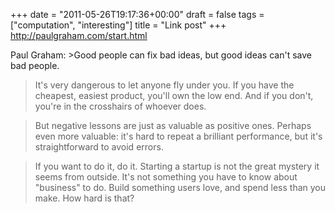 +++
date = "2011-05-26T19:17:36+00:00"
draft = false
tags = ["computation", "interesting"]
title = "Link post"
+++
http://paulgraham.com/start.html

Paul Graham: >Good people can fix bad ideas, but good ideas can't save bad people. 

>It's very dangerous to let anyone fly under you. If you have the cheapest, easiest product, you'll own the low end. And if you don't, you're in the crosshairs of whoever does. 

>But negative lessons are just as valuable as positive ones. Perhaps even more valuable: it's hard to repeat a brilliant performance, but it's straightforward to avoid errors. 

>If you want to do it, do it. Starting a startup is not the great mystery it seems from outside. It's not something you have to know about "business" to do. Build something users love, and spend less than you make. How hard is that?
